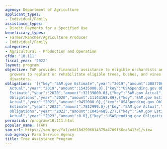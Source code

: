 ```yaml
---
agency: Department of Agriculture
applicant_types:
- Individual/Family
assistance_types:
- Direct Payments for a Specified Use
beneficiary_types:
- Farmer/Rancher/Agriculture Producer
- Individual/Family
categories:
- Agricultural - Production and Operation
cfda: '10.111'
fiscal_year: '2022'
layout: program
objective: TAP provides financial assistance to eligible orchardists and nursery tree
  growers to replant or rehabilitate eligible trees, bushes, and vines lost by natural
  disasters.
obligations: '[{"key":"SAM.gov Estimate","year":"2019","amount":30877000.0},{"key":"SAM.gov
  Actual","year":"2019","amount":15435000.0},{"key":"USASpending.gov Obligations","year":"2019","amount":13586265.43},{"key":"SAM.gov
  Estimate","year":"2020","amount":32139000.0},{"key":"SAM.gov Actual","year":"2020","amount":54254000.0},{"key":"USASpending.gov
  Obligations","year":"2020","amount":11143168.89},{"key":"SAM.gov Estimate","year":"2021","amount":9147000.0},{"key":"SAM.gov
  Actual","year":"2021","amount":9452000.0},{"key":"USASpending.gov Obligations","year":"2021","amount":9825434.95},{"key":"SAM.gov
  Estimate","year":"2022","amount":7812999.0},{"key":"SAM.gov Actual","year":"2022","amount":11173869.0},{"key":"USASpending.gov
  Obligations","year":"2022","amount":10454685.27},{"key":"SAM.gov Estimate","year":"2023","amount":11390000.0},{"key":"SAM.gov
  Actual","year":"2023","amount":0.0},{"key":"USASpending.gov Obligations","year":"2023","amount":10102355.76}]'
permalink: /program/10.111.html
popular_name: (TAP)
sam_url: https://sam.gov/fal/edd18d2996014375a4709f66ca8413e1/view
sub-agency: Farm Service Agency
title: Tree Assistance Program
---
```

